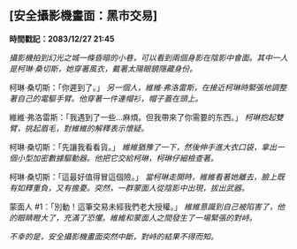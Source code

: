 ## [安全攝影機畫面：黑市交易]

**時間戳記：2083/12/27 21:45**

_攝影機拍到幻光之城一條昏暗的小巷，可以看到兩個身影在陰影中會面。其中一人是柯琳·桑切斯，她穿著風衣，戴著太陽眼鏡隱藏身份。_

柯琳·桑切斯：「你遲到了。」
_另一個人，維維·弗洛雷斯，在接近柯琳時緊張地調整著自己的電驅手臂。他穿著一件連帽衫，帽子蓋在頭上。_

維維·弗洛雷斯：「我遇到了一些...麻煩。但我帶來了你需要的东西。」
_柯琳抱起雙臂，挑起眉毛，對維維的解釋表示懷疑。_

柯琳·桑切斯：「先讓我看看貨。」
_維維猶豫了一下，然後伸手進大衣口袋，拿出一個小型加密數據驅動器。他把它交給柯琳，柯琳仔細檢查著。_

柯琳·桑切斯：「這最好值得冒這個險。」
_當柯琳走開時，維維看著她離去，臉上既有如釋重負，又有擔憂。突然，一群蒙面人從陰影中出現，拔出武器。_

蒙面人 #1：「別動！這筆交易未經我們老大授權。」
_維維意識到自己被陷害了，他的眼睛瞪大了，充滿了恐懼。維維和蒙面人之間發生了一場緊張的對峙。_

_不幸的是，安全攝影機畫面突然中斷，對峙的結果不得而知。_
